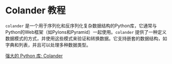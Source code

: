 # Colander 教程

<show-structure depth="3"/>

`colander` 是一个用于序列化和反序列化复杂数据结构的Python库，它通常与Python的Web框架（如Pylons和Pyramid）一起使用。`colander` 提供了一种定义数据模式的方式，并使用这些模式来验证和转换数据。它支持嵌套的数据结构，如字典和列表，并且可以处理多种数据类型。

<seealso>
<category ref="ref_docs">
    <a href="https://mp.weixin.qq.com/s/e5BnZg-FOSSHKhU0PTEN8Q">强大的 Python 库: Colander</a>
</category>
<category ref="ref_github">
</category>
<category ref="ref_issues">
</category>
<category ref="ref_hf">
</category>
<category ref="ref_ms">
</category>
</seealso>


